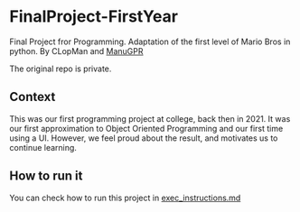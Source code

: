 # FinalProject-FirstYear
Final Project fror Programming. Adaptation of the first level of Mario Bros in python. By CLopMan and [ManuGPR](https://github.com/ManuGPR)

The original repo is private.

## Context
This was our first programming project at college, back then in 2021. It was our first approximation to Object Oriented Programming and our first time using a UI. However, we feel proud about the result, and motivates us to continue learning. 

## How to run it
You can check how to run this project in [exec_instructions.md](https://github.com/CLopMan/FinalProject-FirstYear/blob/main/exec_instructions.md)
